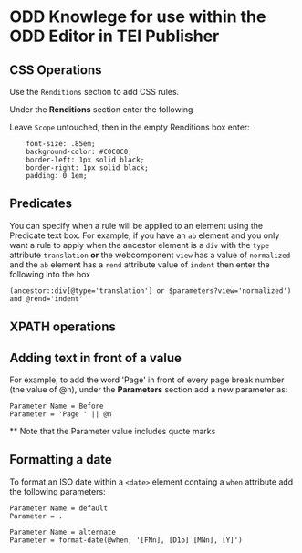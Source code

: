 ODD Knowlege for use within the ODD Editor in TEI Publisher
=
CSS Operations
-

Use the `Renditions` section to add CSS rules.

Under the **Renditions** section enter the following

Leave `Scope` untouched, then in the empty Renditions box enter: 

```
    font-size: .85em;
    background-color: #C0C0C0;
    border-left: 1px solid black;
    border-right: 1px solid black;
    padding: 0 1em;
```

Predicates
-
You can specify when a rule will be applied to an element using the Predicate text box. For example, if you have an `ab` element and you only want a rule to apply when the ancestor element is a `div` with the `type` attribute `translation` **or** the webcomponent `view` has a value of `normalized` and the `ab` element has a `rend` attribute value of `indent` then enter the following into the box

    (ancestor::div[@type='translation'] or $parameters?view='normalized') and @rend='indent'

XPATH operations
-

Adding text in front of a value
--

For example, to add the word 'Page' in front of every page break number (the value of @n), under the **Parameters** section add a new parameter as:

    Parameter Name = Before
    Parameter = 'Page ' || @n
    
** Note that the Parameter value includes quote marks

Formatting a date
--

To format an ISO date within a `<date>` element containg a `when` attribute add the following parameters:

    Parameter Name = default
    Parameter = .

    Parameter Name = alternate
    Parameter = format-date(@when, '[FNn], [D1o] [MNn], [Y]')

